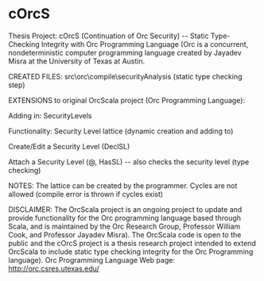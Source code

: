 cOrcS
=====

Thesis Project: cOrcS (Continuation of Orc Security) -- Static Type-Checking Integrity with Orc Programming Language 
(Orc is a concurrent, nondeterministic computer programming language created by Jayadev Misra at the University of Texas at Austin.

CREATED FILES:
src\orc\compile\securityAnalysis (static type checking step)

EXTENSIONS to original OrcScala project (Orc Programming Language):

Adding in: SecurityLevels

Functionality: Security Level lattice (dynamic creation and adding to)

Create/Edit a Security Level (DeclSL)

Attach a Security Level (@, HasSL) -- also checks the security level (type checking)


NOTES: The lattice can be created by the programmer. Cycles are not allowed (compile error is thrown if cycles exist)



DISCLAIMER: The OrcScala project is an ongoing project to update and provide functionality for the Orc programming language based through Scala,
and is maintained by the Orc Research Group, Professor William Cook, and Professor Jayadev Misra). The OrcScala code is open to the public and 
the cOrcS project is a thesis research project intended to extend OrcScala to include static type checking integrity for the Orc Programming language).
Orc Programming Language Web page: http://orc.csres.utexas.edu/